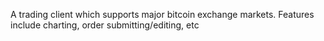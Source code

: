 A trading client which supports major bitcoin exchange markets. Features include charting, order submitting/editing, etc